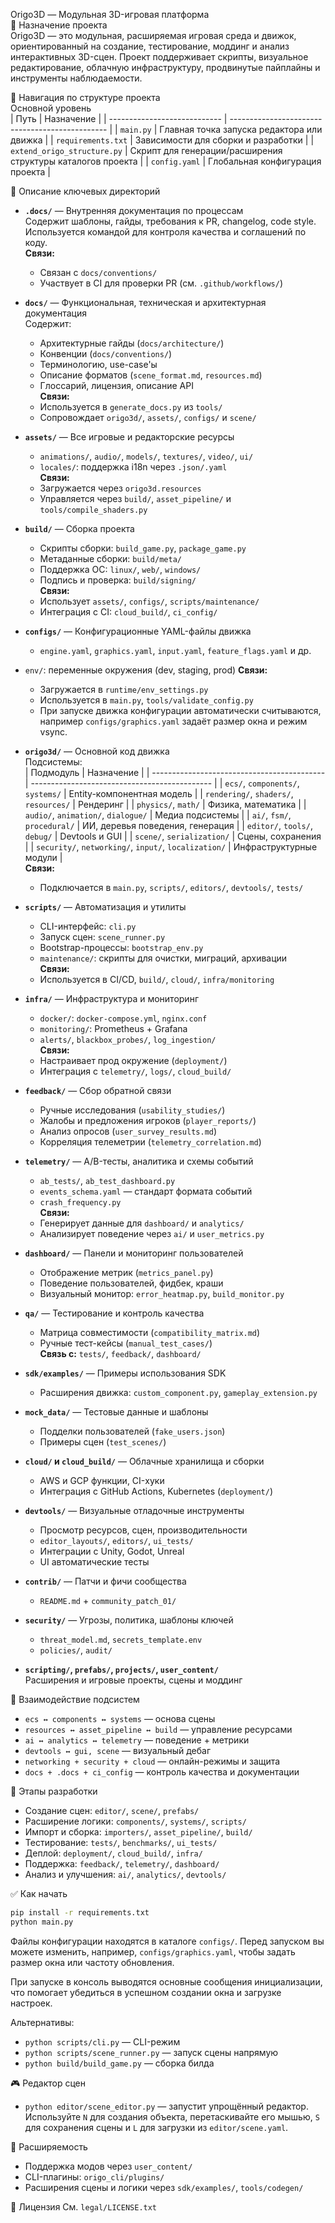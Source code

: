 
Origo3D — Модульная 3D-игровая платформа  
📌 Назначение проекта  
Origo3D — это модульная, расширяемая игровая среда и движок, ориентированный на создание, тестирование, моддинг и анализ интерактивных 3D-сцен. Проект поддерживает скрипты, визуальное редактирование, облачную инфраструктуру, продвинутые пайплайны и инструменты наблюдаемости.

🧭 Навигация по структуре проекта  
Основной уровень  
| Путь                         | Назначение                                     |
| ---------------------------- | ----------------------------------------------- |
| `main.py`                    | Главная точка запуска редактора или движка      |
| `requirements.txt`           | Зависимости для сборки и разработки             |
| `extend_origo_structure.py`  | Скрипт для генерации/расширения структуры каталогов проекта |
| `config.yaml`                | Глобальная конфигурация проекта                 |

📁 Описание ключевых директорий  
- **`.docs/`** — Внутренняя документация по процессам  
  Содержит шаблоны, гайды, требования к PR, changelog, code style. Используется командой для контроля качества и соглашений по коду.  
  **Связи:**  
  - Связан с `docs/conventions/`  
  - Участвует в CI для проверки PR (см. `.github/workflows/`)

- **`docs/`** — Функциональная, техническая и архитектурная документация  
  Содержит:  
  - Архитектурные гайды (`docs/architecture/`)  
  - Конвенции (`docs/conventions/`)  
  - Терминологию, use-case'ы  
  - Описание форматов (`scene_format.md`, `resources.md`)  
  - Глоссарий, лицензия, описание API  
  **Связи:**  
  - Используется в `generate_docs.py` из `tools/`  
  - Сопровождает `origo3d/`, `assets/`, `configs/` и `scene/`

- **`assets/`** — Все игровые и редакторские ресурсы  
  - `animations/`, `audio/`, `models/`, `textures/`, `video/`, `ui/`  
  - `locales/`: поддержка i18n через `.json/.yaml`  
  **Связи:**  
  - Загружается через `origo3d.resources`  
  - Управляется через `build/`, `asset_pipeline/` и `tools/compile_shaders.py`

- **`build/`** — Сборка проекта  
  - Скрипты сборки: `build_game.py`, `package_game.py`  
  - Метаданные сборки: `build/meta/`  
  - Поддержка ОС: `linux/`, `web/`, `windows/`  
  - Подпись и проверка: `build/signing/`  
  **Связи:**  
  - Использует `assets/`, `configs/`, `scripts/maintenance/`  
  - Интеграция с CI: `cloud_build/`, `ci_config/`

- **`configs/`** — Конфигурационные YAML-файлы движка  
  - `engine.yaml`, `graphics.yaml`, `input.yaml`, `feature_flags.yaml` и др.  
- `env/`: переменные окружения (dev, staging, prod)
  **Связи:**
  - Загружается в `runtime/env_settings.py`
  - Используется в `main.py`, `tools/validate_config.py`
  - При запуске движка конфигурации автоматически считываются,
    например `configs/graphics.yaml` задаёт размер окна и режим vsync.

- **`origo3d/`** — Основной код движка  
  Подсистемы:  
  | Подмодуль                                   | Назначение                                   |
  | ------------------------------------------- | --------------------------------------------- |
  | `ecs/`, `components/`, `systems/`           | Entity-компонентная модель                   |
  | `rendering/`, `shaders/`, `resources/`      | Рендеринг                                    |
  | `physics/`, `math/`                         | Физика, математика                           |
  | `audio/`, `animation/`, `dialogue/`         | Медиа подсистемы                             |
  | `ai/`, `fsm/`, `procedural/`                | ИИ, деревья поведения, генерация             |
  | `editor/`, `tools/`, `debug/`               | Devtools и GUI                               |
  | `scene/`, `serialization/`                  | Сцены, сохранения                            |
  | `security/`, `networking/`, `input/`, `localization/` | Инфраструктурные модули           |  
  **Связи:**  
  - Подключается в `main.py`, `scripts/`, `editors/`, `devtools/`, `tests/`

- **`scripts/`** — Автоматизация и утилиты  
  - CLI-интерфейс: `cli.py`  
  - Запуск сцен: `scene_runner.py`  
  - Bootstrap-процессы: `bootstrap_env.py`  
  - `maintenance/`: скрипты для очистки, миграций, архивации  
  **Связи:**  
  - Используется в CI/CD, `build/`, `cloud/`, `infra/monitoring`

- **`infra/`** — Инфраструктура и мониторинг  
  - `docker/`: `docker-compose.yml`, `nginx.conf`  
  - `monitoring/`: Prometheus + Grafana  
  - `alerts/`, `blackbox_probes/`, `log_ingestion/`  
  **Связи:**  
  - Настраивает прод окружение (`deployment/`)  
  - Интеграция с `telemetry/`, `logs/`, `cloud_build/`

- **`feedback/`** — Сбор обратной связи  
  - Ручные исследования (`usability_studies/`)  
  - Жалобы и предложения игроков (`player_reports/`)  
  - Анализ опросов (`user_survey_results.md`)  
  - Корреляция телеметрии (`telemetry_correlation.md`)  

- **`telemetry/`** — A/B-тесты, аналитика и схемы событий  
  - `ab_tests/`, `ab_test_dashboard.py`  
  - `events_schema.yaml` — стандарт формата событий  
  - `crash_frequency.py`  
  **Связи:**  
  - Генерирует данные для `dashboard/` и `analytics/`  
  - Анализирует поведение через `ai/` и `user_metrics.py`

- **`dashboard/`** — Панели и мониторинг пользователей  
  - Отображение метрик (`metrics_panel.py`)  
  - Поведение пользователей, фидбек, краши  
  - Визуальный монитор: `error_heatmap.py`, `build_monitor.py`

- **`qa/`** — Тестирование и контроль качества  
  - Матрица совместимости (`compatibility_matrix.md`)  
  - Ручные тест-кейсы (`manual_test_cases/`)  
  **Связь с:** `tests/`, `feedback/`, `dashboard/`

- **`sdk/examples/`** — Примеры использования SDK  
  - Расширения движка: `custom_component.py`, `gameplay_extension.py`

- **`mock_data/`** — Тестовые данные и шаблоны  
  - Подделки пользователей (`fake_users.json`)  
  - Примеры сцен (`test_scenes/`)

- **`cloud/` и `cloud_build/`** — Облачные хранилища и сборки  
  - AWS и GCP функции, CI-хуки  
  - Интеграция с GitHub Actions, Kubernetes (`deployment/`)

- **`devtools/`** — Визуальные отладочные инструменты  
  - Просмотр ресурсов, сцен, производительности  
  - `editor_layouts/`, `editors/`, `ui_tests/`  
  - Интеграции с Unity, Godot, Unreal  
  - UI автоматические тесты

- **`contrib/`** — Патчи и фичи сообщества  
  - `README.md` + `community_patch_01/`

- **`security/`** — Угрозы, политика, шаблоны ключей  
  - `threat_model.md`, `secrets_template.env`  
  - `policies/`, `audit/`

- **`scripting/`, `prefabs/`, `projects/`, `user_content/`**  
  Расширения и игровые проекты, сцены и моддинг

🔁 Взаимодействие подсистем  
- `ecs ↔ components ↔ systems` — основа сцены  
- `resources ↔ asset_pipeline ↔ build` — управление ресурсами  
- `ai ↔ analytics ↔ telemetry` — поведение + метрики  
- `devtools ↔ gui, scene` — визуальный дебаг  
- `networking + security + cloud` — онлайн-режимы и защита  
- `docs + .docs + ci_config` — контроль качества и документации

🚀 Этапы разработки  
- Создание сцен: `editor/`, `scene/`, `prefabs/`  
- Расширение логики: `components/`, `systems/`, `scripts/`  
- Импорт и сборка: `importers/`, `asset_pipeline/`, `build/`  
- Тестирование: `tests/`, `benchmarks/`, `ui_tests/`  
- Деплой: `deployment/`, `cloud_build/`, `infra/`  
- Поддержка: `feedback/`, `telemetry/`, `dashboard/`  
- Анализ и улучшения: `ai/`, `analytics/`, `devtools/`

✅ Как начать  
```bash
pip install -r requirements.txt
python main.py
````

Файлы конфигурации находятся в каталоге `configs/`. Перед запуском вы
можете изменить, например, `configs/graphics.yaml`, чтобы задать размер
окна или частоту обновления.

При запуске в консоль выводятся основные сообщения инициализации,
что помогает убедиться в успешном создании окна и загрузке настроек.

Альтернативы:

* `python scripts/cli.py` — CLI-режим
* `python scripts/scene_runner.py` — запуск сцены напрямую
* `python build/build_game.py` — сборка билда

🎮 Редактор сцен
* `python editor/scene_editor.py` — запустит упрощённый редактор.
  Используйте `N` для создания объекта, перетаскивайте его мышью,
  `S` для сохранения сцены и `L` для загрузки из `editor/scene.yaml`.

🧩 Расширяемость

* Поддержка модов через `user_content/`
* CLI-плагины: `origo_cli/plugins/`
* Расширения сцены и логики через `sdk/examples/`, `tools/codegen/`

📜 Лицензия
См. `legal/LICENSE.txt`
